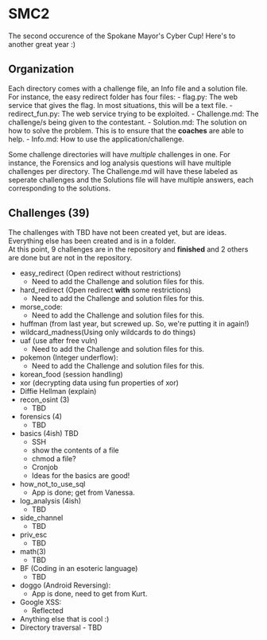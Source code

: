 # SMC2
The second occurence of the Spokane Mayor's Cyber Cup! Here's to another great year :)

## Organization
Each directory comes with a challenge file, an Info file and a solution file.   
For instance, the easy redirect folder has four files: 
    - flag.py: The web service that gives the flag. In most situations, this will be a text file. 
    - redirect_fun.py: The web service trying to be exploited. 
    - Challenge.md: The challenge/s being given to the contestant.
    - Solution.md: The solution on how to solve the problem. This is to ensure that the **coaches** are able to help. 
	- Info.md: How to use the application/challenge. 
<br/>

Some challenge directories will have *multiple* challenges in one. For instance, the Forensics and log analysis questions will have multiple challenges per directory. The Challenge.md will have these labeled as seperate challenges and the Solutions file will have multiple answers, each corresponding to the solutions. 

## Challenges (39)
The challenges with TBD have not been created yet, but are ideas. Everything else has been created and is in a folder.   
At this point, 9 challenges are in the repository and **finished** and 2 others are done but are not in the repository.   

- easy_redirect (Open redirect without restrictions)
	- Need to add the Challenge and solution files for this. 
- hard_redirect (Open redirect **with** some restrictions)
	- Need to add the Challenge and solution files for this. 
- morse_code:
	- Need to add the Challenge and solution files for this. 
- huffman (from last year, but screwed up. So, we're putting it in again!)
- wildcard_madness(Using only wildcards to do things)
- uaf (use after free vuln)
	- Need to add the Challenge and solution files for this. 
- pokemon (Integer underflow):
	- Need to add the Challenge and solution files for this. 
- korean_food (session handling) 
- xor (decrypting data using fun properties of xor)
- Diffie Hellman (explain)
- recon_osint (3)
    - TBD 
- forensics (4)
    - TBD 
- basics (4ish) TBD
    - SSH 
    - show the contents of a file 
    - chmod a file? 
    - Cronjob  
	- Ideas for the basics are good! 
- how_not_to_use_sql 
    - App is done; get from Vanessa.  
- log_analysis (4ish)
    - TBD 
- side_channel 
    - TBD
- priv_esc 
    - TBD 
- math(3)
    - TBD 
- BF (Coding in an esoteric language)
    - TBD 
- doggo (Android Reversing):
	- App is done, need to get from Kurt. 
- Google XSS:
    - Reflected 
- Anything else that is cool :)
- Directory traversal - TBD
